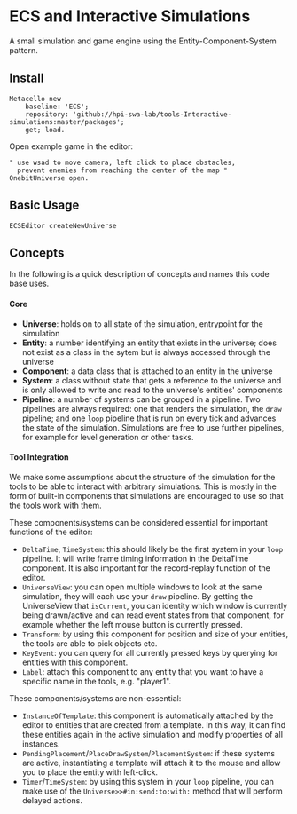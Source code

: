 # ECS and Interactive Simulations

A small simulation and game engine using the Entity-Component-System pattern.

## Install

```smalltalk
Metacello new
	baseline: 'ECS';
	repository: 'github://hpi-swa-lab/tools-Interactive-simulations:master/packages';
	get; load.
```

Open example game in the editor:
```smalltalk
" use wsad to move camera, left click to place obstacles,
  prevent enemies from reaching the center of the map "
OnebitUniverse open.
```

## Basic Usage

```smalltalk
ECSEditor createNewUniverse
```

## Concepts

In the following is a quick description of concepts and names this code base uses.

#### Core
* **Universe**: holds on to all state of the simulation, entrypoint for the simulation
* **Entity**: a number identifying an entity that exists in the universe; does not exist as a class in the sytem but is always accessed through the universe
* **Component**: a data class that is attached to an entity in the universe
* **System**: a class without state that gets a reference to the universe and is only allowed to write and read to the universe's entities' components
* **Pipeline**: a number of systems can be grouped in a pipeline. Two pipelines are always required: one that renders the simulation, the `draw` pipeline; and one `loop` pipeline that is run on every tick and advances the state of the simulation. Simulations are free to use further pipelines, for example for level generation or other tasks.

#### Tool Integration
We make some assumptions about the structure of the simulation for the tools to be able to interact with arbitrary simulations. This is mostly in the form of built-in components that simulations are encouraged to use so that the tools work with them.

These components/systems can be considered essential for important functions of the editor:
* `DeltaTime`, `TimeSystem`: this should likely be the first system in your `loop` pipeline. It will write frame timing information in the DeltaTime component. It is also important for the record-replay function of the editor.
* `UniverseView`: you can open multiple windows to look at the same simulation, they will each use your `draw` pipeline. By getting the UniverseView that `isCurrent`, you can identity which window is currently being drawn/active and can read event states from that component, for example whether the left mouse button is currently pressed.
* `Transform`: by using this component for position and size of your entities, the tools are able to pick objects etc.
* `KeyEvent`: you can query for all currently pressed keys by querying for entities with this component.
* `Label`: attach this component to any entity that you want to have a specific name in the tools, e.g. "player1".

These components/systems are non-essential:
* `InstanceOfTemplate`: this component is automatically attached by the editor to entities that are created from a template. In this way, it can find these entities again in the active simulation and modify properties of all instances.
* `PendingPlacement`/`PlaceDrawSystem`/`PlacementSystem`: if these systems are active, instantiating a template will attach it to the mouse and allow you to place the entity with left-click.
* `Timer`/`TimeSystem`: by using this system in your `loop` pipeline, you can make use of the `Universe>>#in:send:to:with:` method that will perform delayed actions.

